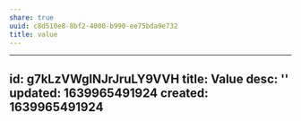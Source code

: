 ```yaml
---
share: true
uuid: c8d510e8-8bf2-4000-b990-ee75bda9e732
title: value
---
```

---
id: g7kLzVWgINJrJruLY9VVH
title: Value
desc: ''
updated: 1639965491924
created: 1639965491924
---